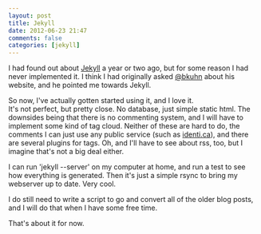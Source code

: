 ```yaml
---
layout: post
title: Jekyll
date: 2012-06-23 21:47
comments: false
categories: [jekyll]
---
```


I had found out about [Jekyll](https://github.com/mojombo/jekyll/wiki) a year or two ago, but for some reason I had never implemented it.
I think I had originally asked [@bkuhn](http://identi.ca/bkuhn) about his website, and he pointed me towards Jekyll.

So now, I've actually gotten started using it, and I love it.  
It's not perfect, but pretty close.  No database, just simple static html.  The downsides being that there is no commenting system, and I will have to implement some kind of tag cloud. 
Neither of these are hard to do, the comments I can just use any public service (such as [identi.ca](http://www.identi.ca)), and there are several plugins for tags.
Oh, and I'll have to see about rss, too, but I imagine that's not a big deal either.

I can run 'jekyll --server' on my computer at home, and run a test to see how everything is generated.  Then it's just a simple rsync to bring my webserver up to date.  Very cool.

I do still need to write a script to go and convert all of the older blog posts, and I will do that when I have some free time.

That's about it for now.

